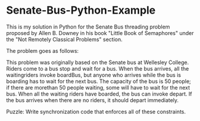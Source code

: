 # Senate-Bus-Python-Example

This is my solution in Python for the Senate Bus threading problem proposed by Allen B. Downey in his
book "Little Book of Semaphores" under the "Not Remotely Classical Problems" section. 

The problem goes as follows:

This problem was originally based on the Senate bus at Wellesley College. Riders come to a bus stop and wait
for a bus. When the bus arrives, all the waitingriders invoke boardBus, but anyone who arrives while the bus
is boarding has to wait for the next bus. The capacity of the bus is 50 people; if there are morethan 50
people waiting, some will have to wait for the next bus. When all the waiting riders have boarded, the bus
can invoke depart. If the bus arrives when there are no riders, it should depart immediately.

Puzzle: Write synchronization code that enforces all of these constraints.
